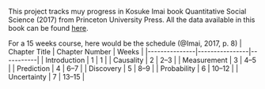 This project tracks muy progress in Kosuke Imai book Quantitative Social Science (2017) from Princeton University Press.
All the data available in this book can be found [here](http://press.princeton.edu/qss/).


For a 15 weeks course, here would be the schedule (@Imai, 2017, p. 8)
| Chapter Title | Chapter Number | Weeks     |
|---------------|----------------|-----------|
| Introduction  | 1              | 1         |
| Causality     | 2              | 2–3       |
| Measurement   | 3              | 4–5       |
| Prediction    | 4              | 6–7       |
| Discovery     | 5              | 8–9       |
| Probability   | 6              | 10–12     |
| Uncertainty   | 7              | 13–15     |

